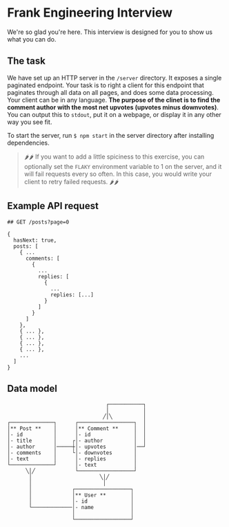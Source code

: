 # Frank Engineering Interview

We're so glad you're here. This interview is designed for you to show us what you can do.

## The task

We have set up an HTTP server in the `/server` directory. It exposes a single paginated endpoint. Your task is to right a client for this endpoint that paginates through all data on all pages, and does some data processing. Your client can be in any language. **The purpose of the clinet is to find the comment author with the most net upvotes (upvotes minus downvotes)**. You can output this to `stdout`, put it on a webpage, or display it in any other way you see fit.

To start the server, run `$ npm start` in the server directory after installing dependencies.

> 🌶🌶 If you want to add a little spiciness to this exercise, you can optionally set the `FLAKY` environment variable to 1 on the server, and it will fail requests every so often. In this case, you would write your client to retry failed requests. 🌶🌶

## Example API request

```
## GET /posts?page=0

{
  hasNext: true,
  posts: [
    { ...
      comments: [
        {
          ...
          replies: [
            {
              ...
              replies: [...]
            }
          ]
        }
      ]
    },
    { ... },
    { ... },
    { ... },
    { ... },
    ...
  ]
}
```

## Data model


                                    ┌───────────┐
                                    │           │
                                   ╱│╲          │
    ┌──────────────┐      ┌──────────────────┐  │
    │** Post **    │      │** Comment **     │  │
    │- id          │      │- id              │  │
    │- title       │     ┌│- author          │  │
    │- author      │─────┼│- upvotes         │──┘
    │- comments    │     └│- downvotes       │   
    │- text        │      │- replies         │   
    └──────────────┘      │- text            │   
          ╲│╱             └──────────────────┘   
           │                      ╲│╱           
           │                       │            
           │             ┌──────────────────┐   
           │             │** User **        │   
           │             │- id              │   
           └─────────────│- name            │   
                         │                  │   
                         └──────────────────┘   
